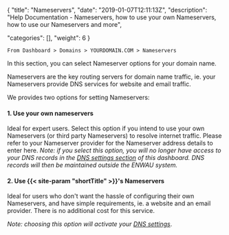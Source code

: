 {
"title": "Nameservers",
"date": "2019-01-07T12:11:13Z",
"description": 
"Help Documentation - Nameservers, how to use your own Nameservers, how to use our Nameservers and more",

"categories": [],
"weight": 6
}

    From Dashboard > Domains > YOURDOMAIN.COM > Nameservers
    
In this section, you can select Nameserver options for your domain name.

Nameservers are the key routing servers for domain name traffic, ie. your Nameservers provide DNS services for website and email traffic.

We provides two options for setting Nameservers: 

#### 1. Use your own nameservers
Ideal for expert users.  Select this option if you intend to use your own Nameservers (or third party Nameservers) to resolve internet traffic.
Please refer to your Nameserver provider for the Nameserver address details to enter here. _Note: if you select this option, you will no longer have access to your DNS records in the [DNS settings section](/help/domain-names/dns/) of this dashboard.  DNS records will then be maintained outside the ENWAU system._

#### 2. Use {{< site-param "shortTitle" >}}'s Nameservers
Ideal for users who don't want the hassle of configuring their own Nameservers, and have simple requirements, ie. a website and an email provider.  There is no additional cost for this service.

_Note: choosing this option will activate your [DNS settings](/help/domain-names/dns/)_.

